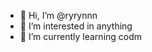 - 👋 Hi, I’m @ryrynnn
- 👀 I’m interested in anything
- 🌱 I’m currently learning codm

<!---
ryrynnn/ryrynnn is a ✨ special ✨ repository because its `README.md` (this file) appears on your GitHub profile.
You can click the Preview link to take a look at your changes.
--->
